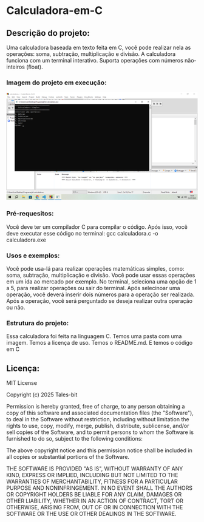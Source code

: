# Calculadora-em-C

## Descrição do projeto:
Uma calculadora baseada em texto feita em C, você pode realizar nela as operações: soma, subtração, multiplicação e divisão. A calculadora funciona com um terminal interativo. Suporta operações com números não-inteiros (float).

### Imagem do projeto em execução:
![alt text](image.png)

### Pré-requesitos:
Você deve ter um compilador C para compilar o código. Após isso, você deve executar esse código no terminal: gcc calculadora.c -o calculadora.exe

### Usos e exemplos:
Você pode usa-lá para realizar operações matemáticas simples, como: soma, subtração, multiplicação e divisão. Você pode usar essas operações em um ida ao mercado por exemplo. No terminal, seleciona uma opção de 1 a 5, para realizar operações ou sair do terminal. Após selecinoar uma operação, você deverá inserir dois números para a operação ser realizada. Após a operação, você será perguntado se deseja realizar outra operação ou não.

### Estrutura do projeto:
Essa calculadora foi feita na linguagem C. Temos uma pasta com uma imagem. Temos a licença de uso. Temos o README.md. E temos o código em C

## Licença:
MIT License

Copyright (c) 2025 Tales-bit

Permission is hereby granted, free of charge, to any person obtaining a copy
of this software and associated documentation files (the "Software"), to deal
in the Software without restriction, including without limitation the rights
to use, copy, modify, merge, publish, distribute, sublicense, and/or sell
copies of the Software, and to permit persons to whom the Software is
furnished to do so, subject to the following conditions:

The above copyright notice and this permission notice shall be included in all
copies or substantial portions of the Software.

THE SOFTWARE IS PROVIDED "AS IS", WITHOUT WARRANTY OF ANY KIND, EXPRESS OR
IMPLIED, INCLUDING BUT NOT LIMITED TO THE WARRANTIES OF MERCHANTABILITY,
FITNESS FOR A PARTICULAR PURPOSE AND NONINFRINGEMENT. IN NO EVENT SHALL THE
AUTHORS OR COPYRIGHT HOLDERS BE LIABLE FOR ANY CLAIM, DAMAGES OR OTHER
LIABILITY, WHETHER IN AN ACTION OF CONTRACT, TORT OR OTHERWISE, ARISING FROM,
OUT OF OR IN CONNECTION WITH THE SOFTWARE OR THE USE OR OTHER DEALINGS IN THE
SOFTWARE.

